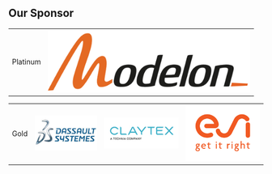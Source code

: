 ## Our Sponsor

| | |
|:-|:-:|
|Platinum |<img src="modelon.jpg" width=400> |

| | | | |
|:-|:-:|:-:|:-:|
|Gold |<img src="3ds2.jpeg" width=250> |<img src="claytex.jpg" width=300>|<img src="2020_11_04_MKTG_ESI_Logo_ColorTagline_rgb.png" width=300>|
